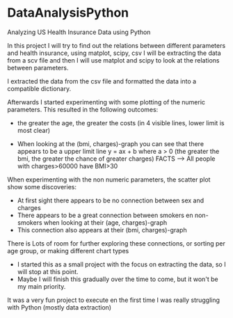 # DataAnalysisPython
Analyzing US Health Insurance Data using Python

In this project I will try to find out the relations between different parameters and health insurance, using matplot, scipy, csv
I will be extracting the data from a scv file and then I will use matplot and scipy to look at the relations between parameters. 

I extracted the data from the csv file and formatted the data into a compatible dictionary.

Afterwards I started experimenting with some plotting of the numeric parameters.
This resulted in the following outcomes:
- the greater the age, the greater the costs (in 4 visible lines, lower limit is most clear)

- When looking at the (bmi, charges)-graph you can see that there appears to be a upper limit line y = ax + b where a > 0 
    (the greater the bmi, the greater the chance of greater charges)
    FACTS --> All people with charges>60000 have BMI>30

When experimenting with the non numeric parameters, the scatter plot show some discoveries:
- At first sight there appears to be no connection between sex and charges
- There appears to be a great connection between smokers en non-smokers when looking at their (age, charges)-graph 
- This connection also appears at their (bmi, charges)-graph

There is Lots of room for further exploring these connections, or sorting per age group, or making different chart types
- I started this as a small project with the focus on extracting the data, so I will stop at this point.
- Maybe I will finish this gradually over the time to come, but it won't be my main priority.

It was a very fun project to execute en the first time I was really struggling with Python (mostly data extraction)
